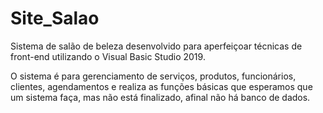 # Site_Salao
Sistema de salão de beleza desenvolvido para aperfeiçoar técnicas de front-end utilizando o Visual Basic Studio 2019.

O sistema é para gerenciamento de serviços, produtos, funcionários, clientes, agendamentos e realiza as funções básicas que esperamos que um sistema faça, mas não está finalizado, afinal não há banco de dados.

